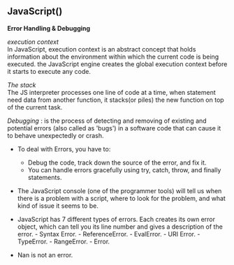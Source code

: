 ## JavaScript()

**Error Handling & Debugging**     

*execution context*         
In JavaScript, execution context is an abstract concept that holds information about the environment within which the current code is being executed. the JavaScript engine creates the global execution context before it starts to execute any code.                 

*The stack*        
The JS interpreter processes one line of code at a time, when statement need data from another function, it stacks(or piles) the new function on top of the current task. 



*Debugging* : is the process of detecting and removing of existing and potential errors (also called as 'bugs') in a software code that can cause it to behave unexpectedly or crash.

- To deal with Errors, you have to:
     - Debug the code, track down the source of the error,
      and fix it.                              ‏
     - You can handle errors gracefully using try, catch,
       throw, and finally statements.       

- The JavaScript console (one of the programmer tools) will tell us when there is a problem with a script,
where to look for the problem, and what kind of issue it seems to be. 

- JavaScript has 7 different types of errors. Each creates
its own error object, which can tell you its line number
and gives a description of the error.
         - Syntax Error.
         - ReferenceError.
         - EvalError.
         - URI Error.
         - TypeError.
         - RangeError.
         - Error.


- Nan is not an error.
